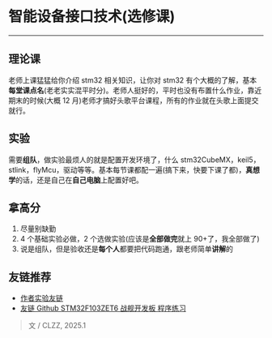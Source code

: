 <script setup>
import CourseInfo from '../../../.vitepress/components/CourseInfo.vue'
</script>

# 智能设备接口技术(选修课)

---

<CourseInfo
  :credits="2.5"
  :hours="48"
  :year="2024"
  :breakdown="{
    '平时成绩': '?',
    '实验成绩': '?'
  }"
  examType="非考试类"
/>

## 理论课

老师上课猛猛给你介绍 stm32 相关知识，让你对 stm32 有个大概的了解，基本**每堂课点名**(老老实实混平时分)。老师人挺好的，平时也没有布置什么作业，靠近期末的时候(大概 12 月)老师才搞好头歌平台课程，所有的作业就在头歌上面提交就行。

## 实验

需要**组队**，做实验最烦人的就是配置开发环境了，什么 stm32CubeMX，keil5，stlink，flyMcu，驱动等等。基本每节课都配一遍(搞下来，快要下课了都)，**真想学**的话，还是自己在**自己电脑**上配置好吧。

## 拿高分

1. 尽量别缺勤
2. 4 个基础实验必做，2 个选做实验(应该是**全部做完**就上 90+了，我全部做了)
3. 说是组队，但是验收还是**每个人**都要把代码跑通，跟老师简单**讲解**的

## 友链推荐

- [作者实验友链](https://github.com/zccccc01/smart-devices)
- [友链 Github STM32F103ZET6 战舰开发板 程序练习](https://github.com/tao355667/STM32F103ZET6)

> 文 / CLZZ, 2025.1
